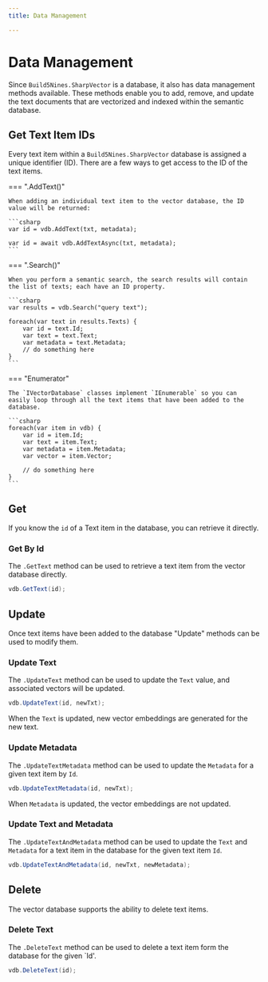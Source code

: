 ```yaml
---
title: Data Management

---
```

# Data Management

Since `Build5Nines.SharpVector` is a database, it also has data management methods available. These methods enable you to add, remove, and update the text documents that are vectorized and indexed within the semantic database.

## Get Text Item IDs

Every text item within a `Build5Nines.SharpVector` database is assigned a unique identifier (ID). There are a few ways to get access to the ID of the text items.

=== ".AddText()"

    When adding an individual text item to the vector database, the ID value will be returned:

    ```csharp
    var id = vdb.AddText(txt, metadata);

    var id = await vdb.AddTextAsync(txt, metadata);
    ```

=== ".Search()"

    When you perform a semantic search, the search results will contain the list of texts; each have an ID property.

    ```csharp
    var results = vdb.Search("query text");

    foreach(var text in results.Texts) {
        var id = text.Id;
        var text = text.Text;
        var metadata = text.Metadata;
        // do something here    
    }
    ```

=== "Enumerator"

    The `IVectorDatabase` classes implement `IEnumerable` so you can easily loop through all the text items that have been added to the database.

    ```csharp
    foreach(var item in vdb) {
        var id = item.Id;
        var text = item.Text;
        var metadata = item.Metadata;
        var vector = item.Vector;

        // do something here
    }
    ```

## Get

If you know the `id` of a Text item in the database, you can retrieve it directly.

### Get By Id

The `.GetText` method can be used to retrieve a text item from the vector database directly.

```csharp
vdb.GetText(id);
```

## Update

Once text items have been added to the database "Update" methods can be used to modify them.

### Update Text

The `.UpdateText` method can be used to update the `Text` value, and associated vectors will be updated.

```csharp
vdb.UpdateText(id, newTxt);
```

When the `Text` is updated, new vector embeddings are generated for the new text.

### Update Metadata

The `.UpdateTextMetadata` method can be used to update the `Metadata` for a given text item by `Id`.

```csharp
vdb.UpdateTextMetadata(id, newTxt);
```

When `Metadata` is updated, the vector embeddings are not updated.

### Update Text and Metadata

The `.UpdateTextAndMetadata` method can be used to update the `Text` and `Metadata` for a text item in the database for the given text item `Id`.

```csharp
vdb.UpdateTextAndMetadata(id, newTxt, newMetadata);
```

## Delete

The vector database supports the ability to delete text items.

### Delete Text

The `.DeleteText` method can be used to delete a text item form the database for the given `Id'.

```csharp
vdb.DeleteText(id);
```
